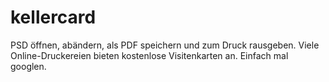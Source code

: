 kellercard
==========

PSD öffnen, abändern, als PDF speichern und zum Druck rausgeben. Viele Online-Druckereien bieten kostenlose Visitenkarten an. Einfach mal googlen.
